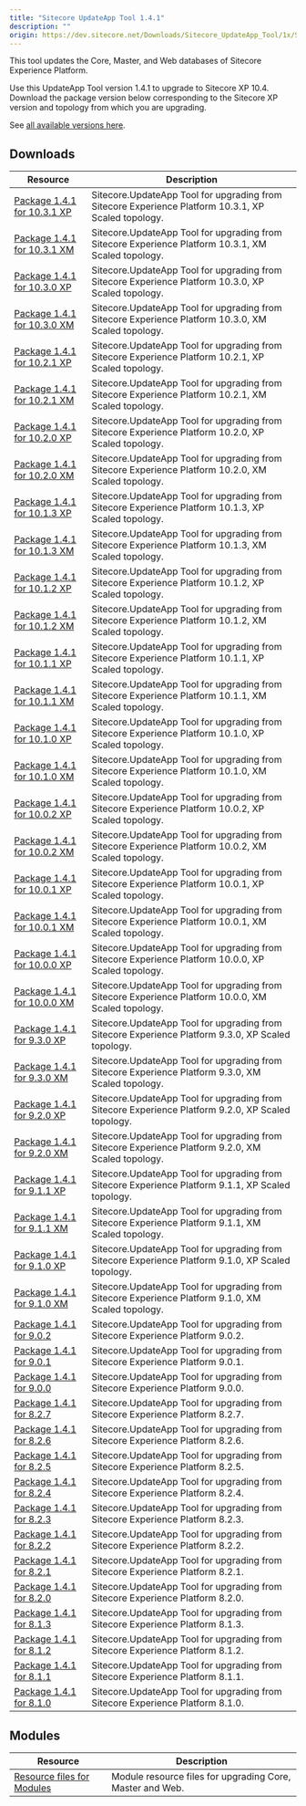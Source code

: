 ```yaml
---
title: "Sitecore UpdateApp Tool 1.4.1"
description: ""
origin: https://dev.sitecore.net/Downloads/Sitecore_UpdateApp_Tool/1x/Sitecore_UpdateApp_Tool_131
---
```

  
This tool updates the Core, Master, and Web databases of Sitecore Experience Platform.

Use this UpdateApp Tool version 1.4.1 to upgrade to Sitecore XP 10.4.\
Download the package version below corresponding to the Sitecore XP version and topology from which you are upgrading.

See [all available versions here](/downloads/Sitecore_UpdateApp_Tool).  

## Downloads

 | Resource | Description |
 | --- | --- |
 | [Package 1.4.1 for 10.3.1 XP](https://scdp.blob.core.windows.net/downloads/Sitecore%20UpdateApp%20Tool/1x/Sitecore%20UpdateApp%20Tool%20141/Sitecore.UpdateApp%201.4.1%20for%20Sitecore%2010.3.1%20rev.%20009452%20(XP).zip) | Sitecore.UpdateApp Tool for upgrading from Sitecore Experience Platform 10.3.1, XP Scaled topology. |
 | [Package 1.4.1 for 10.3.1 XM](https://scdp.blob.core.windows.net/downloads/Sitecore%20UpdateApp%20Tool/1x/Sitecore%20UpdateApp%20Tool%20141/Sitecore.UpdateApp%201.4.1%20for%20Sitecore%2010.3.1%20rev.%20009452%20(XM).zip) | Sitecore.UpdateApp Tool for upgrading from Sitecore Experience Platform 10.3.1, XM Scaled topology. |
 | [Package 1.4.1 for 10.3.0 XP](https://scdp.blob.core.windows.net/downloads/Sitecore%20UpdateApp%20Tool/1x/Sitecore%20UpdateApp%20Tool%20141/Sitecore.UpdateApp%201.4.1%20for%20Sitecore%2010.3.0%20rev.%20008463%20(XP).zip) | Sitecore.UpdateApp Tool for upgrading from Sitecore Experience Platform 10.3.0, XP Scaled topology. |
 | [Package 1.4.1 for 10.3.0 XM](https://scdp.blob.core.windows.net/downloads/Sitecore%20UpdateApp%20Tool/1x/Sitecore%20UpdateApp%20Tool%20141/Sitecore.UpdateApp%201.4.1%20for%20Sitecore%2010.3.0%20rev.%20008463%20(XM).zip) | Sitecore.UpdateApp Tool for upgrading from Sitecore Experience Platform 10.3.0, XM Scaled topology. |
 | [Package 1.4.1 for 10.2.1 XP](https://scdp.blob.core.windows.net/downloads/Sitecore%20UpdateApp%20Tool/1x/Sitecore%20UpdateApp%20Tool%20141/Sitecore.UpdateApp%201.4.1%20for%20Sitecore%2010.2.1%20rev.%20009559%20(XP).zip) | Sitecore.UpdateApp Tool for upgrading from Sitecore Experience Platform 10.2.1, XP Scaled topology. |
 | [Package 1.4.1 for 10.2.1 XM](https://scdp.blob.core.windows.net/downloads/Sitecore%20UpdateApp%20Tool/1x/Sitecore%20UpdateApp%20Tool%20141/Sitecore.UpdateApp%201.4.1%20for%20Sitecore%2010.2.1%20rev.%20009559%20(XM).zip) | Sitecore.UpdateApp Tool for upgrading from Sitecore Experience Platform 10.2.1, XM Scaled topology. |
 | [Package 1.4.1 for 10.2.0 XP](https://scdp.blob.core.windows.net/downloads/Sitecore%20UpdateApp%20Tool/1x/Sitecore%20UpdateApp%20Tool%20141/Sitecore.UpdateApp%201.4.1%20for%20Sitecore%2010.2.0%20rev.%20006766%20(XP).zip) | Sitecore.UpdateApp Tool for upgrading from Sitecore Experience Platform 10.2.0, XP Scaled topology. |
 | [Package 1.4.1 for 10.2.0 XM](https://scdp.blob.core.windows.net/downloads/Sitecore%20UpdateApp%20Tool/1x/Sitecore%20UpdateApp%20Tool%20141/Sitecore.UpdateApp%201.4.1%20for%20Sitecore%2010.2.0%20rev.%20006766%20(XM).zip) | Sitecore.UpdateApp Tool for upgrading from Sitecore Experience Platform 10.2.0, XM Scaled topology. |
 | [Package 1.4.1 for 10.1.3 XP](https://scdp.blob.core.windows.net/downloads/Sitecore%20UpdateApp%20Tool/1x/Sitecore%20UpdateApp%20Tool%20141/Sitecore.UpdateApp%201.4.1%20for%20Sitecore%2010.1.3%20rev.%20009558%20(XP).zip) | Sitecore.UpdateApp Tool for upgrading from Sitecore Experience Platform 10.1.3, XP Scaled topology. |
 | [Package 1.4.1 for 10.1.3 XM](https://scdp.blob.core.windows.net/downloads/Sitecore%20UpdateApp%20Tool/1x/Sitecore%20UpdateApp%20Tool%20141/Sitecore.UpdateApp%201.4.1%20for%20Sitecore%2010.1.3%20rev.%20009558%20(XM).zip) | Sitecore.UpdateApp Tool for upgrading from Sitecore Experience Platform 10.1.3, XM Scaled topology. |
 | [Package 1.4.1 for 10.1.2 XP](https://scdp.blob.core.windows.net/downloads/Sitecore%20UpdateApp%20Tool/1x/Sitecore%20UpdateApp%20Tool%20141/Sitecore.UpdateApp%201.4.1%20for%20Sitecore%2010.1.2%20rev.%20006578%20(XP).zip) | Sitecore.UpdateApp Tool for upgrading from Sitecore Experience Platform 10.1.2, XP Scaled topology. |
 | [Package 1.4.1 for 10.1.2 XM](https://scdp.blob.core.windows.net/downloads/Sitecore%20UpdateApp%20Tool/1x/Sitecore%20UpdateApp%20Tool%20141/Sitecore.UpdateApp%201.4.1%20for%20Sitecore%2010.1.2%20rev.%20006578%20(XM).zip) | Sitecore.UpdateApp Tool for upgrading from Sitecore Experience Platform 10.1.2, XM Scaled topology. |
 | [Package 1.4.1 for 10.1.1 XP](https://scdp.blob.core.windows.net/downloads/Sitecore%20UpdateApp%20Tool/1x/Sitecore%20UpdateApp%20Tool%20141/Sitecore.UpdateApp%201.4.1%20for%20Sitecore%2010.1.1%20rev.%20005862%20(XP).zip) | Sitecore.UpdateApp Tool for upgrading from Sitecore Experience Platform 10.1.1, XP Scaled topology. |
 | [Package 1.4.1 for 10.1.1 XM](https://scdp.blob.core.windows.net/downloads/Sitecore%20UpdateApp%20Tool/1x/Sitecore%20UpdateApp%20Tool%20141/Sitecore.UpdateApp%201.4.1%20for%20Sitecore%2010.1.1%20rev.%20005862%20(XM).zip) | Sitecore.UpdateApp Tool for upgrading from Sitecore Experience Platform 10.1.1, XM Scaled topology. |
 | [Package 1.4.1 for 10.1.0 XP](https://scdp.blob.core.windows.net/downloads/Sitecore%20UpdateApp%20Tool/1x/Sitecore%20UpdateApp%20Tool%20141/Sitecore.UpdateApp%201.4.1%20for%20Sitecore%2010.1.0%20rev.%20005207%20(XP).zip) | Sitecore.UpdateApp Tool for upgrading from Sitecore Experience Platform 10.1.0, XP Scaled topology. |
 | [Package 1.4.1 for 10.1.0 XM](https://scdp.blob.core.windows.net/downloads/Sitecore%20UpdateApp%20Tool/1x/Sitecore%20UpdateApp%20Tool%20141/Sitecore.UpdateApp%201.4.1%20for%20Sitecore%2010.1.0%20rev.%20005207%20(XM).zip) | Sitecore.UpdateApp Tool for upgrading from Sitecore Experience Platform 10.1.0, XM Scaled topology. |
 | [Package 1.4.1 for 10.0.2 XP](https://scdp.blob.core.windows.net/downloads/Sitecore%20UpdateApp%20Tool/1x/Sitecore%20UpdateApp%20Tool%20141/Sitecore.UpdateApp%201.4.1%20for%20Sitecore%2010.0.2%20rev.%20006052%20(XP).zip) | Sitecore.UpdateApp Tool for upgrading from Sitecore Experience Platform 10.0.2, XP Scaled topology. |
 | [Package 1.4.1 for 10.0.2 XM](https://scdp.blob.core.windows.net/downloads/Sitecore%20UpdateApp%20Tool/1x/Sitecore%20UpdateApp%20Tool%20141/Sitecore.UpdateApp%201.4.1%20for%20Sitecore%2010.0.2%20rev.%20006052%20(XM).zip) | Sitecore.UpdateApp Tool for upgrading from Sitecore Experience Platform 10.0.2, XM Scaled topology. |
 | [Package 1.4.1 for 10.0.1 XP](https://scdp.blob.core.windows.net/downloads/Sitecore%20UpdateApp%20Tool/1x/Sitecore%20UpdateApp%20Tool%20141/Sitecore.UpdateApp%201.4.1%20for%20Sitecore%2010.0.1%20rev.%20004842%20(XP).zip) | Sitecore.UpdateApp Tool for upgrading from Sitecore Experience Platform 10.0.1, XP Scaled topology. |
 | [Package 1.4.1 for 10.0.1 XM](https://scdp.blob.core.windows.net/downloads/Sitecore%20UpdateApp%20Tool/1x/Sitecore%20UpdateApp%20Tool%20141/Sitecore.UpdateApp%201.4.1%20for%20Sitecore%2010.0.1%20rev.%20004842%20(XM).zip) | Sitecore.UpdateApp Tool for upgrading from Sitecore Experience Platform 10.0.1, XM Scaled topology. |
 | [Package 1.4.1 for 10.0.0 XP](https://scdp.blob.core.windows.net/downloads/Sitecore%20UpdateApp%20Tool/1x/Sitecore%20UpdateApp%20Tool%20141/Sitecore.UpdateApp%201.4.1%20for%20Sitecore%2010.0.0%20rev.%20004346%20(XP).zip) | Sitecore.UpdateApp Tool for upgrading from Sitecore Experience Platform 10.0.0, XP Scaled topology. |
 | [Package 1.4.1 for 10.0.0 XM](https://scdp.blob.core.windows.net/downloads/Sitecore%20UpdateApp%20Tool/1x/Sitecore%20UpdateApp%20Tool%20141/Sitecore.UpdateApp%201.4.1%20for%20Sitecore%2010.0.0%20rev.%20004346%20(XM).zip) | Sitecore.UpdateApp Tool for upgrading from Sitecore Experience Platform 10.0.0, XM Scaled topology. |
 | [Package 1.4.1 for 9.3.0 XP](https://scdp.blob.core.windows.net/downloads/Sitecore%20UpdateApp%20Tool/1x/Sitecore%20UpdateApp%20Tool%20141/Sitecore.UpdateApp%201.4.1%20for%20Sitecore%209.3.0%20rev.%20003498%20(XP).zip) | Sitecore.UpdateApp Tool for upgrading from Sitecore Experience Platform 9.3.0, XP Scaled topology. |
 | [Package 1.4.1 for 9.3.0 XM](https://scdp.blob.core.windows.net/downloads/Sitecore%20UpdateApp%20Tool/1x/Sitecore%20UpdateApp%20Tool%20141/Sitecore.UpdateApp%201.4.1%20for%20Sitecore%209.3.0%20rev.%20003498%20(XM).zip) | Sitecore.UpdateApp Tool for upgrading from Sitecore Experience Platform 9.3.0, XM Scaled topology. |
 | [Package 1.4.1 for 9.2.0 XP](https://scdp.blob.core.windows.net/downloads/Sitecore%20UpdateApp%20Tool/1x/Sitecore%20UpdateApp%20Tool%20141/Sitecore.UpdateApp%201.4.1%20for%20Sitecore%209.2.0%20rev.%20002893%20(XP).zip) | Sitecore.UpdateApp Tool for upgrading from Sitecore Experience Platform 9.2.0, XP Scaled topology. |
 | [Package 1.4.1 for 9.2.0 XM](https://scdp.blob.core.windows.net/downloads/Sitecore%20UpdateApp%20Tool/1x/Sitecore%20UpdateApp%20Tool%20141/Sitecore.UpdateApp%201.4.1%20for%20Sitecore%209.2.0%20rev.%20002893%20(XM).zip) | Sitecore.UpdateApp Tool for upgrading from Sitecore Experience Platform 9.2.0, XM Scaled topology. |
 | [Package 1.4.1 for 9.1.1 XP](https://scdp.blob.core.windows.net/downloads/Sitecore%20UpdateApp%20Tool/1x/Sitecore%20UpdateApp%20Tool%20141/Sitecore.UpdateApp%201.4.1%20for%20Sitecore%209.1.1%20rev.%20002459%20(XP).zip) | Sitecore.UpdateApp Tool for upgrading from Sitecore Experience Platform 9.1.1, XP Scaled topology. |
 | [Package 1.4.1 for 9.1.1 XM](https://scdp.blob.core.windows.net/downloads/Sitecore%20UpdateApp%20Tool/1x/Sitecore%20UpdateApp%20Tool%20141/Sitecore.UpdateApp%201.4.1%20for%20Sitecore%209.1.1%20rev.%20002459%20(XM).zip) | Sitecore.UpdateApp Tool for upgrading from Sitecore Experience Platform 9.1.1, XM Scaled topology. |
 | [Package 1.4.1 for 9.1.0 XP](https://scdp.blob.core.windows.net/downloads/Sitecore%20UpdateApp%20Tool/1x/Sitecore%20UpdateApp%20Tool%20141/Sitecore.UpdateApp%201.4.1%20for%20Sitecore%209.1.0%20rev.%20001564%20(XP).zip) | Sitecore.UpdateApp Tool for upgrading from Sitecore Experience Platform 9.1.0, XP Scaled topology. |
 | [Package 1.4.1 for 9.1.0 XM](https://scdp.blob.core.windows.net/downloads/Sitecore%20UpdateApp%20Tool/1x/Sitecore%20UpdateApp%20Tool%20141/Sitecore.UpdateApp%201.4.1%20for%20Sitecore%209.1.0%20rev.%20001564%20(XM).zip) | Sitecore.UpdateApp Tool for upgrading from Sitecore Experience Platform 9.1.0, XM Scaled topology. |
 | [Package 1.4.1 for 9.0.2](https://scdp.blob.core.windows.net/downloads/Sitecore%20UpdateApp%20Tool/1x/Sitecore%20UpdateApp%20Tool%20141/Sitecore.UpdateApp%201.4.1%20for%20Sitecore%209.0.2%20rev.%20180604.zip) | Sitecore.UpdateApp Tool for upgrading from Sitecore Experience Platform 9.0.2. |
 | [Package 1.4.1 for 9.0.1](https://scdp.blob.core.windows.net/downloads/Sitecore%20UpdateApp%20Tool/1x/Sitecore%20UpdateApp%20Tool%20141/Sitecore.UpdateApp%201.4.1%20for%20Sitecore%209.0.1%20rev.%20171219.zip) | Sitecore.UpdateApp Tool for upgrading from Sitecore Experience Platform 9.0.1. |
 | [Package 1.4.1 for 9.0.0](https://scdp.blob.core.windows.net/downloads/Sitecore%20UpdateApp%20Tool/1x/Sitecore%20UpdateApp%20Tool%20141/Sitecore.UpdateApp%201.4.1%20for%20Sitecore%209.0.0%20rev.%20171002.zip) | Sitecore.UpdateApp Tool for upgrading from Sitecore Experience Platform 9.0.0. |
 | [Package 1.4.1 for 8.2.7](https://scdp.blob.core.windows.net/downloads/Sitecore%20UpdateApp%20Tool/1x/Sitecore%20UpdateApp%20Tool%20141/Sitecore.UpdateApp%201.4.1%20for%20Sitecore%208.2.7%20rev.%20180406.zip) | Sitecore.UpdateApp Tool for upgrading from Sitecore Experience Platform 8.2.7. |
 | [Package 1.4.1 for 8.2.6](https://scdp.blob.core.windows.net/downloads/Sitecore%20UpdateApp%20Tool/1x/Sitecore%20UpdateApp%20Tool%20141/Sitecore.UpdateApp%201.4.1%20for%20Sitecore%208.2.6%20rev.%20171121.zip) | Sitecore.UpdateApp Tool for upgrading from Sitecore Experience Platform 8.2.6. |
 | [Package 1.4.1 for 8.2.5](https://scdp.blob.core.windows.net/downloads/Sitecore%20UpdateApp%20Tool/1x/Sitecore%20UpdateApp%20Tool%20141/Sitecore.UpdateApp%201.4.1%20for%20Sitecore%208.2.5%20rev.%20170728.zip) | Sitecore.UpdateApp Tool for upgrading from Sitecore Experience Platform 8.2.5. |
 | [Package 1.4.1 for 8.2.4](https://scdp.blob.core.windows.net/downloads/Sitecore%20UpdateApp%20Tool/1x/Sitecore%20UpdateApp%20Tool%20141/Sitecore.UpdateApp%201.4.1%20for%20Sitecore%208.2.4%20rev.%20170614.zip) | Sitecore.UpdateApp Tool for upgrading from Sitecore Experience Platform 8.2.4. |
 | [Package 1.4.1 for 8.2.3](https://scdp.blob.core.windows.net/downloads/Sitecore%20UpdateApp%20Tool/1x/Sitecore%20UpdateApp%20Tool%20141/Sitecore.UpdateApp%201.4.1%20for%20Sitecore%208.2.3%20rev.%20170407.zip) | Sitecore.UpdateApp Tool for upgrading from Sitecore Experience Platform 8.2.3. |
 | [Package 1.4.1 for 8.2.2](https://scdp.blob.core.windows.net/downloads/Sitecore%20UpdateApp%20Tool/1x/Sitecore%20UpdateApp%20Tool%20141/Sitecore.UpdateApp%201.4.1%20for%20Sitecore%208.2.2%20rev.%20161221.zip) | Sitecore.UpdateApp Tool for upgrading from Sitecore Experience Platform 8.2.2. |
 | [Package 1.4.1 for 8.2.1](https://scdp.blob.core.windows.net/downloads/Sitecore%20UpdateApp%20Tool/1x/Sitecore%20UpdateApp%20Tool%20141/Sitecore.UpdateApp%201.4.1%20for%20Sitecore%208.2.1%20rev.%20161115.zip) | Sitecore.UpdateApp Tool for upgrading from Sitecore Experience Platform 8.2.1. |
 | [Package 1.4.1 for 8.2.0](https://scdp.blob.core.windows.net/downloads/Sitecore%20UpdateApp%20Tool/1x/Sitecore%20UpdateApp%20Tool%20141/Sitecore.UpdateApp%201.4.1%20for%20Sitecore%208.2.0%20rev.%20160729.zip) | Sitecore.UpdateApp Tool for upgrading from Sitecore Experience Platform 8.2.0. |
 | [Package 1.4.1 for 8.1.3](https://scdp.blob.core.windows.net/downloads/Sitecore%20UpdateApp%20Tool/1x/Sitecore%20UpdateApp%20Tool%20141/Sitecore.UpdateApp%201.4.1%20for%20Sitecore%208.1.3%20rev.%20160519.zip) | Sitecore.UpdateApp Tool for upgrading from Sitecore Experience Platform 8.1.3. |
 | [Package 1.4.1 for 8.1.2](https://scdp.blob.core.windows.net/downloads/Sitecore%20UpdateApp%20Tool/1x/Sitecore%20UpdateApp%20Tool%20141/Sitecore.UpdateApp%201.4.1%20for%20Sitecore%208.1.2%20rev.%20160302.zip) | Sitecore.UpdateApp Tool for upgrading from Sitecore Experience Platform 8.1.2. |
 | [Package 1.4.1 for 8.1.1](https://scdp.blob.core.windows.net/downloads/Sitecore%20UpdateApp%20Tool/1x/Sitecore%20UpdateApp%20Tool%20141/Sitecore.UpdateApp%201.4.1%20for%20Sitecore%208.1.1%20rev.%20151207.zip) | Sitecore.UpdateApp Tool for upgrading from Sitecore Experience Platform 8.1.1. |
 | [Package 1.4.1 for 8.1.0](https://scdp.blob.core.windows.net/downloads/Sitecore%20UpdateApp%20Tool/1x/Sitecore%20UpdateApp%20Tool%20141/Sitecore.UpdateApp%201.4.1%20for%20Sitecore%208.1.0%20rev.%20151003.zip) | Sitecore.UpdateApp Tool for upgrading from Sitecore Experience Platform 8.1.0. |
 
## Modules

 | Resource | Description |
 | --- | --- |
 | [Resource files for Modules](/downloads/Resource_files_for_Modules/1x/Resource_files_for_Modules_100) | Module resource files for upgrading Core, Master and Web. |